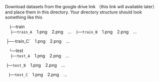 Download datasets from the google drive link （this link will available later） and place them in this directory. Your directory structure should look something like this

  `├──`train  <br/>
        `├──train_A`
                 1.png
                 2.png
                 ...
         `├──train_B`
                 1.png
                 2.png
                 ...

​          ├──train_C`
                 1.png
                 2.png
                 ...

  `└──`test  <br/>
      `├──test_A`
                 1.png
                 2.png
                 ...

​       `├──test_B`
                 1.png
                 2.png
                 ...

         `├──test_C`
                 1.png
                 2.png
                 ...

     
